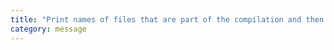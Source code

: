 ```yaml
---
title: "Print names of files that are part of the compilation and then stop processing."
category: message
---
```

